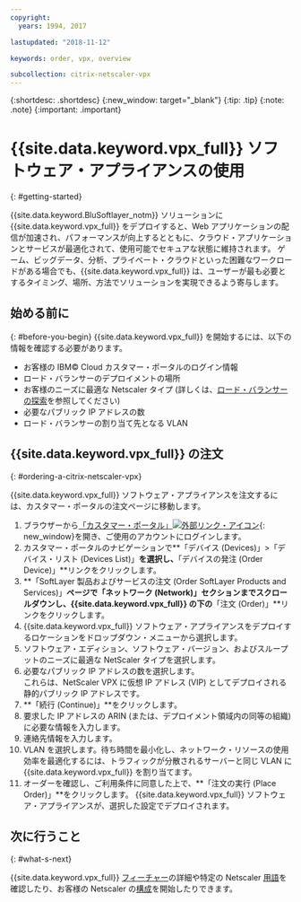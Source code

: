 ```yaml
---
copyright:
  years: 1994, 2017

lastupdated: "2018-11-12"

keywords: order, vpx, overview

subcollection: citrix-netscaler-vpx
---
```


{:shortdesc: .shortdesc}
{:new_window: target="_blank"}
{:tip: .tip}
{:note: .note}
{:important: .important}

# {{site.data.keyword.vpx_full}} ソフトウェア・アプライアンスの使用
{: #getting-started}

{{site.data.keyword.BluSoftlayer_notm}}  ソリューションに {{site.data.keyword.vpx_full}} をデプロイすると、Web アプリケーションの配信が加速され、パフォーマンスが向上するとともに、クラウド・アプリケーションとサービスが最適化されて、使用可能でセキュアな状態に維持されます。 ゲーム、ビッグデータ、分析、プライベート・クラウドといった困難なワークロードがある場合でも、{{site.data.keyword.vpx_full}} は、ユーザーが最も必要とするタイミング、場所、方法でソリューションを実現できるよう寄与します。

## 始める前に
{: #before-you-begin}
{{site.data.keyword.vpx_full}} を開始するには、以下の情報を確認する必要があります。

* お客様の IBM© Cloud カスタマー・ポータルのログイン情報
* ロード・バランサーのデプロイメントの場所
* お客様のニーズに最適な Netscaler タイプ (詳しくは、[ロード・バランサーの探索](/docs/infrastructure/loadbalancer-service?topic=loadbalancer-service-explore)を参照してください)
* 必要なパブリック IP アドレスの数
* ロード・バランサーの割り当て先となる VLAN

## {{site.data.keyword.vpx_full}} の注文
{: #ordering-a-citrix-netscaler-vpx}

{{site.data.keyword.vpx_full}} ソフトウェア・アプライアンスを注文するには、カスタマー・ポータルの注文ページに移動します。

1. ブラウザーから[「カスタマー・ポータル」![外部リンク・アイコン](../../icons/launch-glyph.svg "外部リンク・アイコン")](https://control.softlayer.com/){: new_window}を開き、ご使用のアカウントにログインします。
2. カスタマー・ポータルのナビゲーションで**「デバイス (Devices)」>「デバイス・リスト (Devices List)」**を選択し、**「デバイスの発注 (Order Device)」**リンクをクリックします。
3. **「SoftLayer 製品およびサービスの注文 (Order SoftLayer Products and Services)」**ページで「ネットワーク (Network)」セクションまでスクロールダウンし、{{site.data.keyword.vpx_full}} の下の**「注文 (Order)」**リンクをクリックします。
4. {{site.data.keyword.vpx_full}} ソフトウェア・アプライアンスをデプロイするロケーションをドロップダウン・メニューから選択します。  
5. ソフトウェア・エディション、ソフトウェア・バージョン、およびスループットのニーズに最適な NetScaler タイプを選択します。
6. 必要なパブリック IP アドレスの数を選択します。  
	これらは、NetScaler VPX に仮想 IP アドレス (VIP) としてデプロイされる静的パブリック IP アドレスです。
7. **「続行 (Continue)」**をクリックします。
8. 要求した IP アドレスの ARIN (または、デプロイメント領域内の同等の組織) に必要な情報を入力します。
9. 連絡先情報を入力します。
10. VLAN を選択します。待ち時間を最小化し、ネットワーク・リソースの使用効率を最適化するには、トラフィックが分散されるサーバーと同じ VLAN に {{site.data.keyword.vpx_full}} を割り当てます。
11. オーダーを確認し、ご利用条件に同意した上で、**「注文の実行 (Place Order)」**をクリックします。 {{site.data.keyword.vpx_full}} ソフトウェア・アプライアンスが、選択した設定でデプロイされます。

## 次に行うこと
{: #what-s-next}

{{site.data.keyword.vpx_full}} [フィーチャー](/docs/infrastructure/citrix-netscaler-vpx?topic=citrix-netscaler-vpx-about-citrix-netscaler-vpx)の詳細や特定の Netscaler [用語](/docs/infrastructure/citrix-netscaler-vpx?topic=citrix-netscaler-vpx-citrix-netscaler-vpx-terminology)を確認したり、お客様の Netscaler の[構成](/docs/infrastructure/citrix-netscaler-vpx?topic=citrix-netscaler-vpx-basic-load-balancing-configuration)を開始したりできます。
